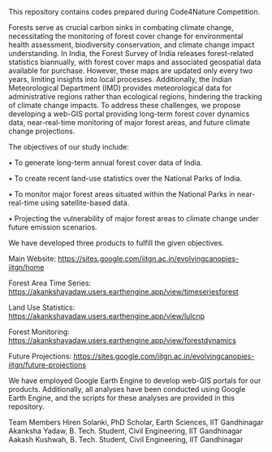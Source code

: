 This repository contains codes prepared during Code4Nature Competition. 

Forests serve as crucial carbon sinks in combating climate change, necessitating the monitoring of forest cover change for environmental health assessment, biodiversity conservation, and climate change impact understanding. In India, the Forest Survey of India releases forest-related statistics biannually, with forest cover maps and associated geospatial data available for purchase. However, these maps are updated only every two years, limiting insights into local processes. Additionally, the Indian Meteorological Department (IMD) provides meteorological data for administrative regions rather than ecological regions, hindering the tracking of climate change impacts. To address these challenges, we propose developing a web-GIS portal providing long-term forest cover dynamics data, near-real-time monitoring of major forest areas, and future climate change projections. 

The objectives of our study include:

•	To generate long-term annual forest cover data of India. 

•	To create recent land-use statistics over the National Parks of India.

•	To monitor major forest areas situated within the National Parks in near-real-time using satellite-based data. 

•	Projecting the vulnerability of major forest areas to climate change under future emission scenarios.


We have developed three products to fulfill the given objectives. 

Main Website: https://sites.google.com/iitgn.ac.in/evolvingcanopies-iitgn/home

Forest Area Time Series: https://akankshayadaw.users.earthengine.app/view/timeseriesforest 

Land Use Statistics: https://akankshayadaw.users.earthengine.app/view/lulcnp 

Forest Monitoring: https://akankshayadaw.users.earthengine.app/view/forestdynamics 

Future Projections: https://sites.google.com/iitgn.ac.in/evolvingcanopies-iitgn/future-projections 


We have employed Google Earth Engine to develop web-GIS portals for our products. 
Additionally, all analyses have been conducted using Google Earth Engine, and the scripts for these analyses are provided in this repository.

Team Members
Hiren Solanki, PhD Scholar, Earth Sciences, IIT Gandhinagar
Akanksha Yadaw, B. Tech. Student, Civil Engineering, IIT Gandhinagar
Aakash Kushwah, B. Tech. Student, Civil Engineering, IIT Gandhinagar
